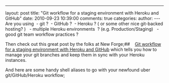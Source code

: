 

---
layout: post
title: "Git workflow for a staging environment with Heroku and GitHub"
date: 2010-09-23 10:39:00
comments: true
categories:
author: 
---Are you using  - git ?  - GitHub ?  - Heroku ? ( or some other nice git-backed hosting? )   - multiple Heroku environments  ? (e.g. Production/Staging)   - good git team workflow practices ?

Then check out this great post by the folks at New Forge;##    [Git workflow for a staging environment with Heroku and GitHub](http://blog.newforge-tech.com/technical/2010/02/01/git-workflow.html) 
which tells you how to manage your git branches and keep them in sync with your Heroku instances. 

And here are some handy shell aliases to go with your newfound uber git/GitHub/Heroku workflow;

